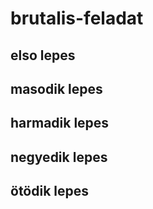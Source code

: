 # brutalis-feladat

## elso lepes
## masodik lepes
## harmadik lepes
## negyedik lepes
## ötödik lepes